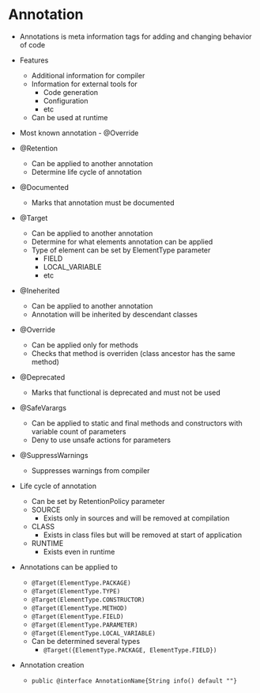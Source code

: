 # Annotation

+ Annotations is meta information tags 
    for adding and changing behavior of code

+ Features
    + Additional information for compiler
    + Information for external tools for
        + Code generation
        + Configuration
        + etc
    + Can be used at runtime

+ Most known annotation - @Override

+ @Retention
    + Can be applied to another annotation
    + Determine life cycle of annotation
+ @Documented
    + Marks that annotation must be documented
+ @Target
    + Can be applied to another annotation
    + Determine for what elements annotation can be applied
    + Type of element can be set by ElementType parameter
        + FIELD
        + LOCAL_VARIABLE
        + etc
+ @Ineherited
    + Can be applied to another annotation
    + Annotation will be inherited by descendant classes
+ @Override
    + Can be applied only for methods
    + Checks that method is overriden (class ancestor has the same method)
+ @Deprecated
    + Marks that functional is deprecated and must not be used
+ @SafeVarargs
    + Can be applied to static and final methods and constructors with 
        variable count of parameters
    + Deny to use unsafe actions for parameters
+ @SuppressWarnings
    + Suppresses warnings from compiler

+ Life cycle of annotation
    + Can be set by RetentionPolicy parameter
    + SOURCE
        + Exists only in sources and will be removed at compilation
    + CLASS
        + Exists in class files but will be removed at start of application
    + RUNTIME
        + Exists even in runtime

+ Annotations can be applied to
    +  `@Target(ElementType.PACKAGE)`
    +  `@Target(ElementType.TYPE)`
    +  `@Target(ElementType.CONSTRUCTOR)`
    +  `@Target(ElementType.METHOD)`
    +  `@Target(ElementType.FIELD)`
    +  `@Target(ElementType.PARAMETER)`
    +  `@Target(ElementType.LOCAL_VARIABLE)`
    + Can be determined several types
        +  `@Target({ElementType.PACKAGE, ElementType.FIELD})`

+ Annotation creation
    +  `public @interface AnnotationName{String info() default ""}`
